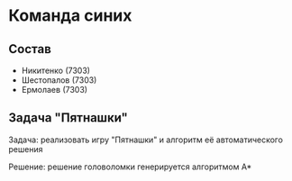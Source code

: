 # Команда синих

## Состав

* Никитенко (7303)
* Шестопалов (7303)
* Ермолаев (7303)   

## Задача "Пятнашки"

Задача: реализовать игру "Пятнашки" и алгоритм её автоматического решения

Решение: решение головоломки генерируется алгоритмом A* 
